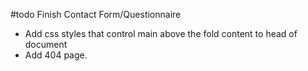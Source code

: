 #todo
Finish Contact Form/Questionnaire

* Add css styles that control main above the fold content to head of document
* Add 404 page.
